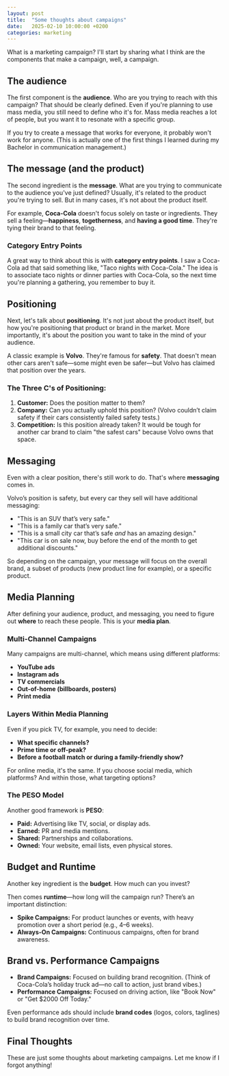 ```yaml
---
layout: post
title:  "Some thoughts about campaigns"
date:   2025-02-10 10:00:00 +0200
categories: marketing
---
```




What is a marketing campaign? I'll start by sharing what I think are the components that make a campaign, well, a campaign.

## The audience

The first component is the **audience**. Who are you trying to reach with this campaign? That should be clearly defined. Even if you're planning to use mass media, you still need to define who it's for. Mass media reaches a lot of people, but you want it to resonate with a specific group.

If you try to create a message that works for everyone, it probably won't work for anyone. (This is actually one of the first things I learned during my Bachelor in communication management.)



## The message (and the product)

The second ingredient is the **message**. What are you trying to communicate to the audience you've just defined? Usually, it's related to the product you're trying to sell. But in many cases, it's not about the product itself.

For example, **Coca-Cola** doesn't focus solely on taste or ingredients. They sell a feeling—**happiness**, **togetherness**, and **having a good time**. They're tying their brand to that feeling.

### Category Entry Points

A great way to think about this is with **category entry points**. I saw a Coca-Cola ad that said something like, "Taco nights with Coca-Cola." The idea is to associate taco nights or dinner parties with Coca-Cola, so the next time you're planning a gathering, you remember to buy it.

## Positioning

Next, let's talk about **positioning**. It's not just about the product itself, but how you're positioning that product or brand in the market. More importantly, it's about the position you want to take in the mind of your audience.

A classic example is **Volvo**. They're famous for **safety**. That doesn't mean other cars aren't safe—some might even be safer—but Volvo has claimed that position over the years.

### The Three C's of Positioning:

1. **Customer:** Does the position matter to them?
2. **Company:** Can you actually uphold this position? (Volvo couldn’t claim safety if their cars consistently failed safety tests.)
3. **Competition:** Is this position already taken? It would be tough for another car brand to claim "the safest cars" because Volvo owns that space.

## Messaging 

Even with a clear position, there's still work to do. That's where **messaging** comes in.

Volvo’s position is safety, but every car they sell will have additional messaging:

- "This is an SUV that’s very safe."
- "This is a family car that’s very safe."
- "This is a small city car that’s safe *and* has an amazing design."
- "This car is on sale now, buy before the end of the month to get additional discounts."

So depending on the campaign, your message will focus on the overall brand, a subset of products (new product line for example), or a specific product. 

## Media Planning

After defining your audience, product, and messaging, you need to figure out **where** to reach these people. This is your **media plan**.

### Multi-Channel Campaigns

Many campaigns are multi-channel, which means using different platforms:

- **YouTube ads**
- **Instagram ads**
- **TV commercials**
- **Out-of-home (billboards, posters)**
- **Print media**

### Layers Within Media Planning

Even if you pick TV, for example, you need to decide:

- **What specific channels?**
- **Prime time or off-peak?**
- **Before a football match or during a family-friendly show?**

For online media, it's the same. If you choose social media, which platforms? And within those, what targeting options?

### The PESO Model

Another good framework is **PESO**:

- **Paid:** Advertising like TV, social, or display ads.
- **Earned:** PR and media mentions.
- **Shared:** Partnerships and collaborations.
- **Owned:** Your website, email lists, even physical stores.

## Budget and Runtime

Another key ingredient is the **budget**. How much can you invest?

Then comes **runtime**—how long will the campaign run? There’s an important distinction:

- **Spike Campaigns:** For product launches or events, with heavy promotion over a short period (e.g., 4–6 weeks).
- **Always-On Campaigns:** Continuous campaigns, often for brand awareness.

## Brand vs. Performance Campaigns

- **Brand Campaigns:** Focused on building brand recognition. (Think of Coca-Cola’s holiday truck ad—no call to action, just brand vibes.)
- **Performance Campaigns:** Focused on driving action, like "Book Now" or "Get \$2000 Off Today."

Even performance ads should include **brand codes** (logos, colors, taglines) to build brand recognition over time.

## Final Thoughts

These are just some thoughts about marketing campaigns. Let me know if I forgot anything!

